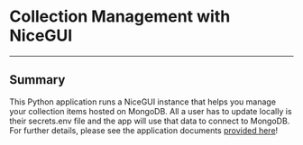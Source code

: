 # Collection Management with NiceGUI

----

## Summary

This Python application runs a NiceGUI instance that helps you manage your collection items hosted on MongoDB.  All a
user has to update locally is their secrets.env file and the app will use that data to connect to MongoDB.  For further
details, please see the application documents [provided here]()!
